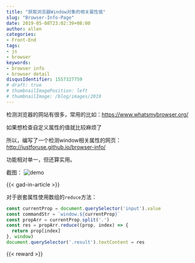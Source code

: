 ```yaml
---
title: "获取浏览器Window对象的相关属性值"
slug: "Browser-Info-Page"
date: 2019-05-08T23:02:39+08:00
author: allen
categories:
- Front-End
tags:
- js
- browser
keywords:
- browser info
- browser detail
disqusIdentifier: 1557327759
# draft: true
# thumbnailImagePosition: left
# thumbnailImage: /blog/images/2019
---
```


检测浏览器的网站有很多，常用的比如：https://www.whatsmybrowser.org/

如果想检查自定义属性的值就比较麻烦了

<!--more-->

所以，编写了一个检测window相关属性的网页：http://justforuse.github.io/browser-info/

功能相对单一，但还算实用。

截图：
![demo](/images/2019/5/browser-info.png)

{{< gad-in-article >}}

对于嵌套属性使用数组的`reduce`方法：

```js
const currentProp = document.querySelector('input').value
const commandStr = `window.${currentProp}`
const propArr = currentProp.split('.')
const res = propArr.reduce((prop, index) => {
  return prop[index]
}, window)
document.querySelector('.result').textContent = res
```



{{< reward >}}
